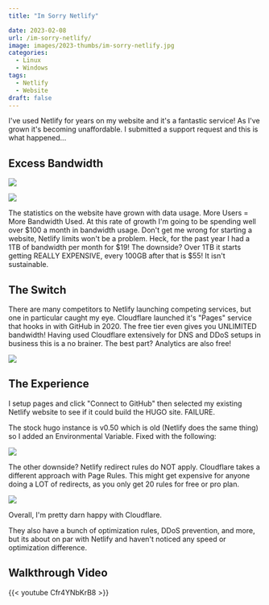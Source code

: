 ```yaml
---
title: "Im Sorry Netlify"

date: 2023-02-08
url: /im-sorry-netlify/
image: images/2023-thumbs/im-sorry-netlify.jpg
categories:
  - Linux
  - Windows
tags:
  - Netlify
  - Website
draft: false
---
```

I've used Netlify for years on my website and it's a fantastic service! As I've grown it's becoming unaffordable. I submitted a support request and this is what happened...
<!--more-->

## Excess Bandwidth

![](/images/2023/im-sorry-netlify/intro.png)

![](/images/2023/im-sorry-netlify/graph.png)

The statistics on the website have grown with data usage. More Users = More Bandwidth Used. At this rate of growth I'm going to be spending well over $100 a month in bandwidth usage. Don't get me wrong for starting a website, Netlify limits won't be a problem. Heck, for the past year I had a 1TB of bandwidth per month for $19! The downside? Over 1TB it starts getting REALLY EXPENSIVE, every 100GB after that is $55! It isn't sustainable.

## The Switch

There are many competitors to Netlify launching competing services, but one in particular caught my eye. Cloudflare launched it's "Pages" service that hooks in with GitHub in 2020. The free tier even gives you UNLIMITED bandwidth! Having used Cloudflare extensively for DNS and DDoS setups in business this is a no brainer. The best part? Analytics are also free! 

![](/images/2023/im-sorry-netlify/cloudflare.png)

## The Experience

I setup pages and click "Connect to GitHub" then selected my existing Netlify website to see if it could build the HUGO site. FAILURE.

The stock hugo instance is v0.50 which is old (Netlify does the same thing) so I added an Environmental Variable. Fixed with the following:

![](/images/2023/im-sorry-netlify/hugo-variable.png)

The other downside? Netlify redirect rules do NOT apply. Cloudflare takes a different approach with Page Rules. This might get expensive for anyone doing a LOT of redirects, as you only get 20 rules for free or pro plan.

![](/images/2023/im-sorry-netlify/rules.png)

Overall, I'm pretty darn happy with Cloudflare.

They also have a bunch of optimization rules, DDoS prevention, and more, but its about on par with Netlify and haven't noticed any speed or optimization difference.

## Walkthrough Video

{{< youtube Cfr4YNbKrB8 >}}
